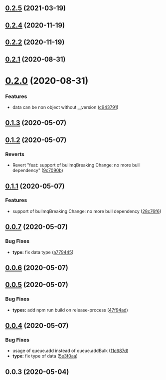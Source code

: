 ## [0.2.5](https://github.com/jtassin/bull-reloadable-config/compare/0.2.4...0.2.5) (2021-03-19)

## [0.2.4](https://github.com/jtassin/bull-reloadable-config/compare/0.2.2...0.2.4) (2020-11-19)

## [0.2.2](https://github.com/jtassin/bull-reloadable-config/compare/0.2.1...0.2.2) (2020-11-19)

## [0.2.1](https://github.com/jtassin/bull-reloadable-config/compare/0.2.0...0.2.1) (2020-08-31)

# [0.2.0](https://github.com/jtassin/bull-reloadable-config/compare/0.1.3...0.2.0) (2020-08-31)


### Features

* data can be non object without __version ([c943791](https://github.com/jtassin/bull-reloadable-config/commit/c94379124590a4315cd91240531596bcbfc27a51))

## [0.1.3](https://github.com/jtassin/bull-reloadable-config/compare/0.1.2...0.1.3) (2020-05-07)

## [0.1.2](https://github.com/jtassin/bull-reloadable-config/compare/0.1.1...0.1.2) (2020-05-07)


### Reverts

* Revert "feat: support of bullmqBreaking Change: no more bull dependency" ([9c7090b](https://github.com/jtassin/bull-reloadable-config/commit/9c7090b3ad55f6b89762a5cc2d767b539f9e5028))

## [0.1.1](https://github.com/jtassin/bull-reloadable-config/compare/0.0.7...0.1.1) (2020-05-07)


### Features

* support of bullmqBreaking Change: no more bull dependency ([28c76f6](https://github.com/jtassin/bull-reloadable-config/commit/28c76f6d4e5a150fc8900ce4d86d2b6c5e824b8a))

## [0.0.7](https://github.com/jtassin/bull-reloadable-config/compare/0.0.6...0.0.7) (2020-05-07)


### Bug Fixes

* **type:** fix data type ([a779445](https://github.com/jtassin/bull-reloadable-config/commit/a779445d1c080d931b9033b377fed7968de5a08d))

## [0.0.6](https://github.com/jtassin/bull-reloadable-config/compare/0.0.5...0.0.6) (2020-05-07)

## [0.0.5](https://github.com/jtassin/bull-reloadable-config/compare/0.0.4...0.0.5) (2020-05-07)


### Bug Fixes

* **types:** add npm run build on release-process ([47f94ad](https://github.com/jtassin/bull-reloadable-config/commit/47f94ad7dbbac5bac0ba81bf690b0703f23753e8))

## [0.0.4](https://github.com/jtassin/bull-reloadable-config/compare/0.0.3...0.0.4) (2020-05-07)


### Bug Fixes

* usage of queue.add instead of queue.addBulk ([11c687d](https://github.com/jtassin/bull-reloadable-config/commit/11c687d40ae405d34436d2b403389e1da91a951c))
* **type:** fix type of data ([5e3f0aa](https://github.com/jtassin/bull-reloadable-config/commit/5e3f0aaed1183a25f202d03e42627b06fb7cc3ab))

## 0.0.3 (2020-05-04)

